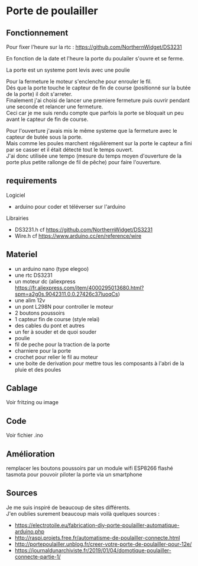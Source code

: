 # Porte de poulailler

## Fonctionnement
Pour fixer l'heure sur la rtc : https://github.com/NorthernWidget/DS3231

En fonction de la date et l'heure la porte du poulailer s'ouvre et se ferme.

La porte est un systeme pont levis avec une poulie

Pour la fermeture le moteur s'enclenche pour enrouler le fil.  
Dés que la porte touche le capteur de fin de course (positionné sur la butée de la porte) il doit s'arreter.  
Finalement j'ai choisi de lancer une premiere fermeture puis ouvrir pendant une seconde et relancer une fermeture.  
Ceci car je me suis rendu compte que parfois la porte se bloquait un peu avant le capteur de fin de course.  

Pour l'ouverture j'avais mis le même systeme que la fermeture avec le capteur de butée sous la porte.  
Mais comme les poules marchent régulièrement sur la porte le capteur a fini par se casser et il était détecté tout le temps ouvert.  
J'ai donc utilisée une tempo (mesure du temps moyen d'ouverture de la porte plus petite rallonge de fil de pêche) pour faire l'ouverture.  

## requirements
Logiciel
- arduino pour coder et téléverser sur l'arduino

Librairies 
- DS3231.h cf https://github.com/NorthernWidget/DS3231
- Wire.h cf https://www.arduino.cc/en/reference/wire

## Materiel
- un arduino nano (type elegoo)
- une rtc DS3231
- un moteur dc (aliexpress https://fr.aliexpress.com/item/4000295013680.html?spm=a2g0s.9042311.0.0.27426c37luoqCs)
- une alim 12v
- un pont L298N pour controller le moteur
- 2 boutons poussoirs
- 1 capteur fin de course (style relai)
- des cables du pont et autres
- un fer à souder et de quoi souder
- poulie
- fil de peche pour la traction de la porte
- charniere pour la porte
- crochet pour relier le fil au moteur
- une boite de derivation pour mettre tous les composants à l'abri de la pluie et des poules

## Cablage
Voir fritzing ou image

## Code
Voir fichier .ino

## Amélioration
remplacer les boutons poussoirs par un module wifi ESP8266 flashé tasmota pour pouvoir piloter la porte via un smartphone

## Sources
Je me suis inspiré de beaucoup de sites différents.  
J'en oublies surement beaucoup mais voilà quelques sources :

- https://electrotoile.eu/fabrication-diy-porte-poulailler-automatique-arduino.php
- http://raspi.projets.free.fr/automatisme-de-poulailler-connecte.html
- http://portepoulailler.unblog.fr/creer-votre-porte-de-poulailler-pour-12e/
- https://journaldunarchiviste.fr/2019/01/04/domotique-poulailler-connecte-partie-1/


